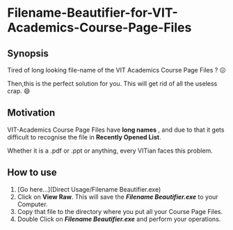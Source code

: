 # Filename-Beautifier-for-VIT-Academics-Course-Page-Files

## Synopsis

Tired of long looking file-name of the VIT Academics Course Page Files ? :confounded:

Then,this is the perfect solution for you. This will get rid of all the useless crap. :smile:


## Motivation

VIT-Academics Course Page Files have **long names** , and due to that it gets difficult to recognise the file in **Recently Opened List**.

Whether it is a .pdf or .ppt or anything, every VITian faces this problem.

## How to use

1. [Go here...](Direct Usage/Filename Beautifier.exe)
2. Click on **View Raw**. This will save the ***Filename Beautifier.exe*** to your Computer.
3. Copy that file to the directory where you put all your Course Page Files.
4. Double Click on ***Filename Beautifier.exe*** and perform your operations.
